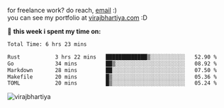 for freelance work? do reach, [email](mailto:vlbhartiya@gmail.com) :)<br/>
you can see my portfolio at [virajbhartiya.com](https://virajbhartiya.com) :D<br/>


🚀 **this week i spent my time on:**

<!--START_SECTION:waka-->

```txt
Total Time: 6 hrs 23 mins

Rust           3 hrs 22 mins   █████████████▒░░░░░░░░░░░   52.90 %
Go             34 mins         ██▒░░░░░░░░░░░░░░░░░░░░░░   08.92 %
Markdown       28 mins         ██░░░░░░░░░░░░░░░░░░░░░░░   07.50 %
Makefile       20 mins         █▒░░░░░░░░░░░░░░░░░░░░░░░   05.36 %
TOML           20 mins         █▒░░░░░░░░░░░░░░░░░░░░░░░   05.24 %
```

<!--END_SECTION:waka-->

<p align="left"> <img src="https://komarev.com/ghpvc/?username=virajbhartiya&color=blue" alt="virajbhartiya" /> </p>
